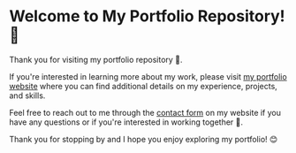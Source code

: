 # Welcome to My Portfolio Repository! 👋

Thank you for visiting my portfolio repository 🙏.

If you're interested in learning more about my work, please visit [my portfolio website](https://alanv.xyz) where you can find additional details on my experience, projects, and skills.

Feel free to reach out to me through the [contact form](https://alanv.xyz/#contact) on my website if you have any questions or if you're interested in working together 🤝.

Thank you for stopping by and I hope you enjoy exploring my portfolio! 😊
